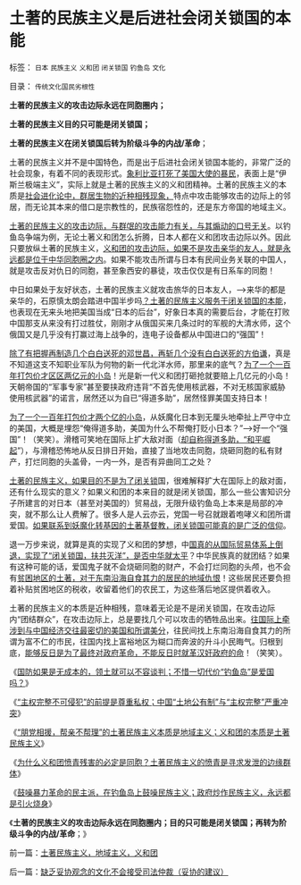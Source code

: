 # 土著的民族主义是后进社会闭关锁国的本能

标签： `日本` `民族主义` `义和团` `闭关锁国` `钓鱼岛` `文化` 

目录： `传统文化国民劣根性`

**土著的民族主义的攻击边际永远在同胞圈内；**

**土著的民族主义目的只可能是闭关锁国；**

**土著的民族主义在闭关锁国后转为阶级斗争的内战/革命**；



土著的民族主义并不是中国特色，而是出于后进社会闭关锁国本能的，非常广泛的社会现象，有着不同的表现形式。[象利比亚打死了美国大使的暴民](../../../2012/9/13/同情阿拉伯“独裁者”的士兵.md)，表面上是“伊斯兰极端主义”，实际上就是土著的民族主义的义和团精神。土著的民族主义的本质是[社会进化论中，群居生物的近种相残现象，](../../../2010/12/23/进化论“近种相残”人类最严重和人类纪.md)特点中攻击能够攻击的边际上的邻居，而无论其本来的借口是宗教性的，民族宿怨性的，还是东方帝国的地域主义。

[土著的民族主义的攻击边际，与群氓的攻击能力有关，与其煽动的口号无关](../../../2012/9/22/义和团的五四精神残害的恐怕只能是同胞.md)。以钓鱼岛争端为例，无论土著义和团怎么折腾，日本人都在义和团攻击边际以外。因此只要放纵土著的民族主义，[义和团的攻击边际，如果不是攻击亲华的友人，就是永远都是位于中华同胞圈之内](../../../2011/12/5/为什么民族主义会成为流氓的道德制高点？.md)。如果不能攻击所谓与日本有民间业务关联的中国人，就是攻击反对仇日的同胞，甚至象西安的暴徒，攻击仅仅是有日系车的同胞！

中日如果处于友好状态，土著的民族主义就攻击旅华的日本友人，——>来华的都是亲华的，石原慎太朗会踏进中国半步吗[？土著的民族主义服务于闭关锁国的本能](../../../2009/12/25/自力更生国防建设是小农意识历史经验.md)，也表现在无来头地把美国当成“日本的后台”，好象日本真的需要后台，才能在打败中国那支从来没有打过胜仗，刚刚才从俄国买来几条过时的军舰的大清水师，这个俄国又是几乎没有打赢过海上战争的，连电子设备都从中国进口的“强国”！

[除了有把握再制造几个白白送死的邓世昌，再斩几个没有白白送死的方伯谦](../../../2011/8/18/冤杀方伯谦！.md)，真是不知道这支不知职业军队为何物的新一代北洋水师，那里来的底气？[为了一个一百年打包价才区区两亿元的小岛](../../../2009/12/17/正义向善的战争，和不正义的战争.md)！光是新一代义和团打砸抢就要赔上几亿元的小岛！天朝帝国的“军事专家”甚至要挟政府违背“不首先使用核武器，不对无核国家威胁使用核武器”的诺言，居然还以为自已“得道多助”，居然怪罪美国支持日本！

[为了一个一百年打包价才两个亿的小岛](../../../2012/9/10/钓鱼岛面子金贵的成本和价格.md)，从妖魔化日本到无厘头地牵扯上严守中立的美国，大概是埋怨“俺得道多助，美国为什么不帮俺打贬小日本？”——>好一个“强国”！（笑笑）。滑稽可笑地在国际上扩大敌对面（[却自称得道多助，“和平崛起](../../../2009/12/13/“得道多助，失道寡助”.md)”），与滑稽恐怖地从反日排日开始，直接了当地攻击同胞，烧砸同胞的私有财产，打烂同胞的头盖骨，一内一外，是否有异曲同工之处？

[土著的民族主义，如果目的不是为了闭关锁](../../../2011/1/9/“好战而不能战”的“傻逼霸权主义”.md)国，很难解释扩大在国际上的敌对面，还有什么现实的意义？如果义和团的本来目的就是闭关锁国，那么一些公害知识分子所建言的对日本（甚至对美国的）贸易战，无限升级钓鱼岛上本来是局部的冲突，就不那么让人费解了。很多人是人云亦云，党国一号召就跟着咆哮义和团所谓爱国。[如果联系到妖魔化转基因的土著基督教，闭关锁国可能真的是广泛的信仰](../../../2012/9/5/举证责任倒置的“转基因有害论”；.md)。

退一万步来说，就算是真的实现了义和团的梦想，中[国真的从国际贸易体系上倒退，实现了“闭关锁国，扶共灭洋”，是否中华就太平](../../../2012/1/23/越是大国越依赖内需，越不能闭关锁国,越依赖于市场经济.md)？中华民族真的就团结？如果有这种可能的话，爱国鬼子就不会烧砸同胞的财产，不会打烂同胞的头颅，也不会有[贫困地区的土著，对于东南沿海自食其力的居民的地域仇恨](../../../2012/9/22/土著民族主义，地域主义，义和团.md)！这些居民还要负担着补贴贫困地区的税收，收留着他们的农民工，为这些落后地区提供着收入。

土著的民族主义的本质是近种相残，意味着无论是不是闭关锁国，在攻击边际内“团结群众”，在攻击边际上，总是要找几个可以攻击的牺牲品出来。[往国际上牵涉到与中国经济交往最密切的美国和所谓美分](../../../2011/1/19/“不妖魔化美国的是被美国收买的”.md)，往民间找上东南沿海自食其力的所谓为富不仁的市民，往国内找上富裕地区为糊口而奔波的升斗小民晦气。归根到底，[能够反日是为了最终对政府革命，不能反日时就革汉奸政府的命](../../../2012/9/22/鼓噪暴力革命的炒作民族主义.md)！（笑笑）。

《[国防如果是无成本的，领土就可以不容谈判；不惜一切代价“钓鱼岛”是爱国吗？](../../../2012/9/10/钓鱼岛面子金贵的成本和价格.md)》

《[“主权完整不可侵犯”的前提是尊重私权；中国“土地公有制”与“主权完整”严重冲突](../../../2012/9/11/万一日本割让钓鱼岛，怎么办？.md)》

《[“朋党相援，帮亲不帮理”的土著民族主义本质是地域主义；义和团的本质是土著民族主义](http://blog.sina.com.cn/s/blog_5563a64d0102e553.html)》

《[为什么义和团愤青残害的必定是同胞？土著民族主义的愤青是寻求发泄的边缘群体](../../../2012/9/22/义和团的五四精神残害的恐怕只能是同胞.md)》

《[鼓噪暴力革命的民主派，在钓鱼岛上鼓噪民族主义；政府炒作民族主义，永远都是引火烧身](../../../2012/9/22/鼓噪暴力革命的炒作民族主义.md)》

《**土著的民族主义的攻击边际永远在同胞圈内；目的只可能是闭关锁国；再转为阶级斗争的内战/革命**；》

前一篇：[土著民族主义，地域主义，义和团](../../../2012/9/22/土著民族主义，地域主义，义和团.md)

后一篇：[缺乏妥协观念的文化不会接受司法仲裁（妥协的建议）](../../../2012/9/24/缺乏妥协观念的文化不会接受司法仲裁（妥协的建议）.md)